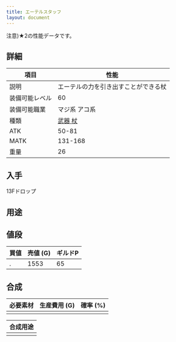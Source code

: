 ```yaml
---
title: エーテルスタッフ
layout: document
---
```

注意)★2の性能データです。
## 詳細


|項目|性能|
|---|---|
|説明|エーテルの力を引き出すことができる杖|
|装備可能レベル|60|
|装備可能職業|マジ系 アコ系|
|種類|[武器 杖](武器(杖))|
|ATK|50-81|
|MATK|131-168|
|重量|26|

## 入手

13Fドロップ

## 用途


## 値段


|買値|売値 (G)|ギルドP|
|---|---|---|
|.|1553|65|

## 合成


|必要素材|生産費用 (G)|確率 (%)|
|---|---|---|
||||


|合成用途|
|---|
||
